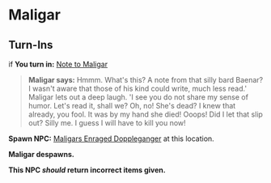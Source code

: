 # Maligar


## Turn-Ins





if **You turn in:** [Note to Maligar](/item/20368)


>**Maligar says:** Hmmm. What's this? A note from that silly bard Baenar? I wasn't aware that those of his kind could write, much less read.' Maligar lets out a deep laugh. 'I see you do not share my sense of humor. Let's read it, shall we? Oh, no! She's dead? I knew that already, you fool. It was by my hand she died! Ooops! Did I let that slip out? Silly me. I guess I will have to kill you now!


**Spawn NPC:**  [Maligars Enraged Doppleganger](/npc/12173) at this location.


**Maligar despawns.**

**This NPC *should* return incorrect items given.**


